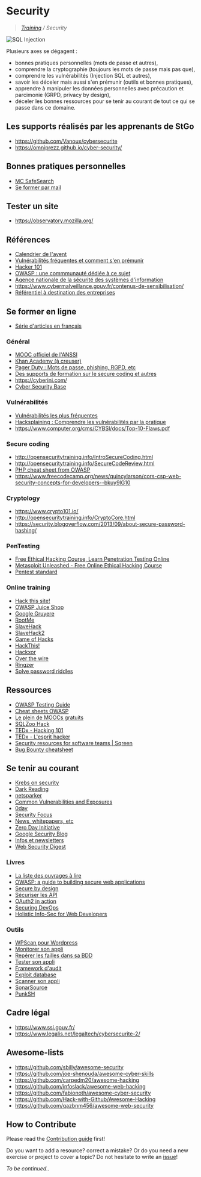 # Security
>_[Training](https://github.com/simplonco/training) / Security_

![SQL Injection](https://imgs.xkcd.com/comics/exploits_of_a_mom.png)

Plusieurs axes se dégagent :
- bonnes pratiques personnelles (mots de passe et autres),
- comprendre la cryptographie (toujours les mots de passe mais pas que),
- comprendre les vulnérabilités (Injection SQL et autres),
- savoir les déceler mais aussi s'en prémunir (outils et bonnes pratiques),
- apprendre à manipuler les données personnelles avec précaution et parcimonie (GRPD, privacy by design),
- déceler les bonnes ressources pour se tenir au courant de tout ce qui se passe dans ce domaine.

## Les supports réalisés par les apprenants de StGo
* https://github.com/Vanoux/cybersecurite
* https://omniprezz.github.io/cyber-security/

## Bonnes pratiques personnelles
* [MC SafeSearch](https://www.youtube.com/watch?v=v59CX2DiX0Y)
* [Se former par mail](https://cybersecuritycourse.co/)

## Tester un site
* https://observatory.mozilla.org/

## Références
* [Calendrier de l'avent](https://security.christmas/)
* [Vulnérabilités fréquentes et comment s'en prémunir](https://fr.slideshare.net/CERCatIIITD/web-application-security-101)
* [Hacker 101](https://github.com/Hacker0x01/hacker101)
* [OWASP : une commmunauté dédiée à ce sujet](https://www.owasp.org/index.php/Main_Page)
* [Agence nationale de la sécurité des systèmes d'information](https://www.ssi.gouv.fr/)
* https://www.cybermalveillance.gouv.fr/contenus-de-sensibilisation/
* [Référentiel à destination des entreprises](https://www.entreprises.gouv.fr/files/files/directions_services/information-strategique-sisse/referenciel-cybersecurite-decembre2017.pdf)

## Se former en ligne
* [Série d'articles en français](http://blog.tacheron.fr/2016/08/securite-vol-1-definitions.html)

### Général
* [MOOC officiel de l'ANSSI](https://secnumacademie.gouv.fr/)
* [Khan Academy (à creuser)](https://www.khanacademy.org/)
* [Pager Duty : Mots de passe, phishing, RGPD, etc](https://sudo.pagerduty.com/for_everyone/)
* [Des supports de formation sur le secure coding et autres](http://opensecuritytraining.info/Training.html)
* https://cyberini.com/
* [Cyber Security Base](https://cybersecuritybase.github.io/introduction/)

### Vulnérabilités  
* [Vulnérabilités les plus fréquentes](https://blog.sqreen.io/owasp-top-10-cheat-sheet-startup-ctos/)
* [Hacksplaining : Comprendre les vulnérabilités par la pratique](https://www.hacksplaining.com/)
* https://www.computer.org/cms/CYBSI/docs/Top-10-Flaws.pdf

### Secure coding
* http://opensecuritytraining.info/IntroSecureCoding.html
* http://opensecuritytraining.info/SecureCodeReview.html
* [PHP cheat sheet from OWASP](https://www.owasp.org/index.php/PHP_Security_Cheat_Sheet)
* https://www.freecodecamp.org/news/quincylarson/cors-csp-web-security-concepts-for-developers--bkuy9lG10

### Cryptology
* https://www.crypto101.io/
* http://opensecuritytraining.info/CryptoCore.html
* https://security.blogoverflow.com/2013/09/about-secure-password-hashing/

### PenTesting
* [Free Ethical Hacking Course, Learn Penetration Testing Online](https://www.cybrary.it/course/ethical-hacking/)
* [Metasploit Unleashed - Free Online Ethical Hacking Course](https://www.offensive-security.com/metasploit-unleashed/)
* [Pentest standard](http://www.pentest-standard.org/index.php/Main_Page)

### Online training
* [Hack this site!](https://www.hackthissite.org/)
* [OWASP Juice Shop](https://www.owasp.org/index.php/OWASP_Juice_Shop_Project)
* [Google Gruyere](http://google-gruyere.appspot.com/)
* [RootMe](https://www.root-me.org/?lang=en)
* [SlaveHack](http://www.slavehack.com/)
* [SlaveHack2](https://www.slavehack2.com/)
* [Game of Hacks](http://www.gameofhacks.com/)
* [HackThis!](https://www.hackthis.co.uk/)
* [Hackxor](https://hackxor.net/)
* [Over the wire](http://overthewire.org/wargames/)
* [Ringzer](https://ringzer0team.com/challenges)
* [Solve password riddles](https://0xf.at/)

## Ressources
* [OWASP Testing Guide](https://www.owasp.org/index.php/OWASP_Testing_Guide_v4_Table_of_Contents)
* [Cheat sheets OWASP](https://cheatsheetseries.owasp.org/)
* [Le plein de MOOCs gratuits](https://www.cyberdegrees.org/resources/free-online-courses/)
* [SQLZoo Hack](http://sqlzoo.net/hack/)
* [TEDx - Hacking 101](https://www.youtube.com/watch?v=nnKh6SFEaLg)
* [TEDx - L'esprit hacker](https://www.youtube.com/watch?v=FtYW4sPefhY)
* [Security resources for software teams | Sqreen](https://www.sqreen.io/resources)
* [Bug Bounty cheatsheet](https://github.com/EdOverflow/bugbounty-cheatsheet)

## Se tenir au courant
* [Krebs on security](https://krebsonsecurity.com/)
* [Dark Reading](https://www.darkreading.com/)
* [netsparker](https://www.netsparker.com/blog/web-security/)
* [Common Vulnerabilities and Exposures](http://cve.mitre.org/)
* [0day](https://0day.today/)
* [Security Focus](https://www.securityfocus.com/)
* [News, whitepapers, etc](https://packetstormsecurity.com/)
* [Zero Day Initiative](https://www.zerodayinitiative.com/advisories/published/)
* [Google Security Blog](https://security.googleblog.com/)
* [Infos et newsletters](https://www.securityweek.com/)
* [Web Security Digest](https://portswigger.net/daily-swig)

### Livres
* [La liste des ouvrages à lire](https://cybercanon.paloaltonetworks.com/)
* [OWASP: a guide to building secure web applications](https://simplonstgo.gitbook.io/owasp-guide)
* [Secure by design](https://www.manning.com/books/secure-by-design?a_aid=danbjson&a_bid=0b3fac80)
* [Sécuriser les API](https://www.manning.com/books/understanding-api-security)
* [OAuth2 in action](https://www.manning.com/books/oauth-2-in-action)
* [Securing DevOps](https://www.manning.com/books/securing-devops?a_aid=securingdevops&a_bid=1353bcd8)
* [Holistic Info-Sec for Web Developers](https://f1.holisticinfosecforwebdevelopers.com/chap06.html#web-applications)

### Outils
* [WPScan pour Wordpress](https://wpvulndb.com/)
* [Monitorer son appli](http://www.modsecurity.org/)
* [Repérer les failles dans sa BDD](http://sqlmap.org/)
* [Tester son appli](https://www.owasp.org/index.php/OWASP_Zed_Attack_Proxy_Project)
* [Framework d'audit](http://w3af.org/)
* [Exploit database](https://www.exploit-db.com/)
* [Scanner son appli](http://www.arachni-scanner.com/)
* [SonarSource](https://www.sonarsource.com/products/codeanalyzers/sonarjs.html)
* [PunkSH](https://punk.sh/#/)

## Cadre légal
* https://www.ssi.gouv.fr/
* https://www.legalis.net/legaltech/cybersecurite-2/

## Awesome-lists
* https://github.com/sbilly/awesome-security
* https://github.com/joe-shenouda/awesome-cyber-skills
* https://github.com/carpedm20/awesome-hacking
* https://github.com/infoslack/awesome-web-hacking
* https://github.com/fabionoth/awesome-cyber-security
* https://github.com/Hack-with-Github/Awesome-Hacking
* https://github.com/qazbnm456/awesome-web-security

## How to Contribute

Please read the [Contribution guide](https://github.com/simplonco/training/blob/master/CONTRIBUTING.md) first!

Do you want to add a resource? correct a mistake? Or do you need a new exercise or project to cover a topic? Do not hesitate to write an [issue](https://github.com/simplonco/js-security/issues)!

_To be continued.._
